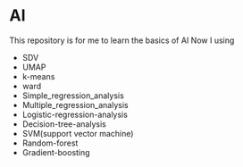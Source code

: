 # AI
This repository is for me to learn the basics of AI
Now I using
- SDV
- UMAP
- k-means
- ward
- Simple_regression_analysis
- Multiple_regression_analysis
- Logistic-regression-analysis
- Decision-tree-analysis
- SVM(support vector machine)
- Random-forest
- Gradient-boosting
